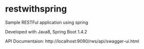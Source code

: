 # restwithspring
Sample RESTFul application using spring

Developed with Java8, Spring Boot 1.4.2

API Documentaion: http://localhost:9090/rws/api/swagger-ui.html
